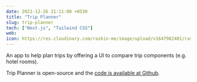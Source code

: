 ```yaml
---
date: 2021-12-26 21:11:00 +0530
title: "Trip Planner"
slug: trip-planner
tech: ["Next.js", "Tailwind CSS"]
web:
icon: https://res.cloudinary.com/raskin-me/image/upload/v1647982481/raskin.me/images/github-icon_zutfxg.png
---
```


An app to help plan trips by offering a UI to compare trip components (e.g. hotel rooms).

Trip Planner is open-source and
the [code is available at Github](http://github.com/perryraskin/trip-planner).

